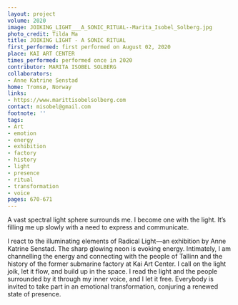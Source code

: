 ```yaml
---
layout: project
volume: 2020
image: JOIKING_LIGHT___A_SONIC_RITUAL--Marita_Isobel_Solberg.jpg
photo_credit: Tilda Ma
title: JOIKING LIGHT - A SONIC RITUAL
first_performed: first performed on August 02, 2020
place: KAI ART CENTER
times_performed: performed once in 2020
contributor: MARITA ISOBEL SOLBERG
collaborators:
- Anne Katrine Senstad
home: Tromsø, Norway
links:
- https://www.marittisobelsolberg.com
contact: misobel@gmail.com
footnote: ''
tags:
- Art
- emotion
- energy
- exhibition
- factory
- history
- light
- presence
- ritual
- transformation
- voice
pages: 670-671
---
```


A vast spectral light sphere surrounds me. I become one with the light. It’s filling me up slowly with a need to express and communicate.

I react to the illuminating elements of Radical Light—an exhibition by Anne Katrine Senstad. The sharp glowing neon is evoking energy. Intimately, I am channelling the energy and connecting with the people of Tallinn and the history of the former submarine factory at Kai Art Center. I call on the light <span class="ITALIC">joik</span>, let it flow, and build up in the space. I read the light and the people surrounded by it through my inner voice, and I let it free. Everybody is invited to take part in an emotional transformation, conjuring a renewed state of presence.